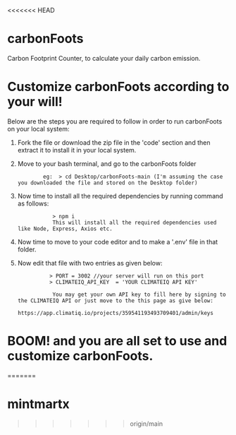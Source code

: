 <<<<<<< HEAD
# carbonFoots
Carbon Footprint Counter, to calculate your daily carbon emission.
# Customize carbonFoots according to your will!
Below are the steps you are required to follow in order to run carbonFoots on your local system:
1) Fork the file or download the zip file in the 'code' section and then extract it to install it in your local system.
2) Move to your bash terminal, and go to the carbonFoots folder 

               eg:  > cd Desktop/carbonFoots-main (I'm assuming the case you downloaded the file and stored on the Desktop folder)
3) Now time to install all the required dependencies by running command as follows:

                  > npm i 
                  This will install all the required dependencies used like Node, Express, Axios etc.
4) Now time to move to your code editor and to make a '.env' file in that folder. 
5) Now edit that file with two entries as given below: 

                 > PORT = 3002 //your server will run on this port
                 > CLIMATEIQ_API_KEY  = 'YOUR CLIMATEIQ API KEY'
                  
                  You may get your own API key to fill here by signing to the CLIMATEIQ API or just move to the this page as give below:
                  https://app.climatiq.io/projects/359541193493709401/admin/keys
# BOOM! and you are all set to use and customize carbonFoots.
=======
# mintmartx
>>>>>>> origin/main
